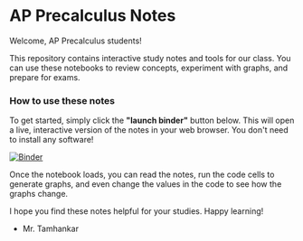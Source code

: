 # AP Precalculus Notes

Welcome, AP Precalculus students!

This repository contains interactive study notes and tools for our class. You can use these notebooks to review concepts, experiment with graphs, and prepare for exams.

### How to use these notes

To get started, simply click the **"launch binder"** button below. This will open a live, interactive version of the notes in your web browser. You don't need to install any software!

[![Binder](https://mybinder.org/badge_logo.svg)](https://mybinder.org/v2/gh/sagart23/pre_calculus/HEAD?urlpath=%2Fdoc%2Ftree%2FQuadEq.ipynb)

Once the notebook loads, you can read the notes, run the code cells to generate graphs, and even change the values in the code to see how the graphs change.

I hope you find these notes helpful for your studies. Happy learning!

- Mr. Tamhankar
